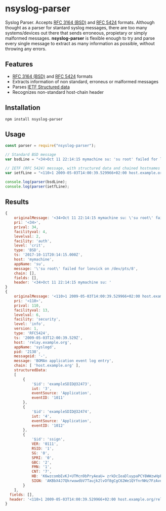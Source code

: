 # nsyslog-parser
Syslog Parser. Accepts [RFC 3164 (BSD)](https://tools.ietf.org/search/rfc3164) and [RFC 5424](https://tools.ietf.org/html/rfc5424) formats.
Although thought as a parser for stantard syslog messages, there are too many systems/devices out there that sends erroneous, propietary or simply malformed messages. **nsyslog-parser** is flexible enough to try and parse every single message to extract as many information as possible, without throwing any errors.

## Features

* [RFC 3164 (BSD)](https://tools.ietf.org/search/rfc3164) and [RFC 5424](https://tools.ietf.org/html/rfc5424) formats
* Extracts information of non standard, erroneus or malformed messages
* Parses [IETF Structured data](https://tools.ietf.org/html/rfc5424#section-6.3)
* Recognizes non-standard host-chain header

## Installation

    npm install nsyslog-parser

## Usage

```javascript
const parser = require("nsyslog-parser");

// Standard BSD message
var bsdLine = "<34>Oct 11 22:14:15 mymachine su: 'su root' failed for lonvick on /dev/pts/8";

// IETF (RFC 5424) message, with structured data and chained hostnames
var ietfLine = "<110>1 2009-05-03T14:00:39.529966+02:00 host.example.org/relay.example.org syslogd 2138 - [exampleSDID@32473 iut="3" eventSource="Application" eventID="1011"][exampleSDID@32474 iut="4" eventSource="Application" eventID="1012"][ssign VER="0111" RSID="1" SG="0" SPRI="0" GBC="2" FMN="1" CNT="7" HB="K6wzcombEvKJ+UTMcn9bPryAeaU= zrkDcIeaDluypaPCY8WWzwHpPok= zgrWOdpx16ADc7UmckyIFY53icE= XfopJ+S8/hODapiBBCgVQaLqBKg= J67gKMFl/OauTC20ibbydwIlJC8= M5GziVgB6KPY3ERU1HXdSi2vtdw= Wxd/lU7uG/ipEYT9xeqnsfohyH0=" SIGN="AKBbX4J7QkrwuwdbV7Taujk2lvOf8gCgC62We1QYfnrNHz7FzAvdySuMyfM="] BOMAn application event log entry";

console.log(parser(bsdLine);
console.log(parser(ietfLine);
```

## Results

```javascript
{
	originalMessage: '<34>Oct 11 22:14:15 mymachine su: \'su root\' failed for lonvick on /dev/pts/8',
	pri: '<34>',
	prival: 34,
	facilityval: 4,
	levelval: 2,
	facility: 'auth',
	level: 'crit',
	type: 'BSD',
	ts: '2017-10-11T20:14:15.000Z',
	host: 'mymachine',
	appName: 'su',
	message: '\'su root\' failed for lonvick on /dev/pts/8',
	chain: [],
	fields: [],
	header: '<34>Oct 11 22:14:15 mymachine su: '
}
{
	originalMessage: '<110>1 2009-05-03T14:00:39.529966+02:00 host.example.org/relay.example.org syslogd 2138 - [exampleSDID@32473 iut="3" eventSource="Application" eventID="1011"][exampleSDID@32474 iut="4" eventSource="Application" eventID="1012"][ssign VER="0111" RSID="1" SG="0" SPRI="0" GBC="2" FMN="1" CNT="7" HB="K6wzcombEvKJ+UTMcn9bPryAeaU= zrkDcIeaDluypaPCY8WWzwHpPok= zgrWOdpx16ADc7UmckyIFY53icE= XfopJ+S8/hODapiBBCgVQaLqBKg= J67gKMFl/OauTC20ibbydwIlJC8= M5GziVgB6KPY3ERU1HXdSi2vtdw= Wxd/lU7uG/ipEYT9xeqnsfohyH0=" SIGN="AKBbX4J7Qkrwu wdbV7Taujk2lvOf8gCgC62We1QYfnrNHz7FzAvdySuMyfM="] BOMAn application event log entry',
	pri: '<110>',
	prival: 110,
	facilityval: 13,
	levelval: 6,
	facility: 'security',
	level: 'info',
	version: 1,
	type: 'RFC5424',
	ts: '2009-05-03T12:00:39.529Z',
	host: 'relay.example.org',
	appName: 'syslogd',
	pid: '2138',
	messageid: '-',
	message: 'BOMAn application event log entry',
	chain: [ 'host.example.org' ],
	structuredData:
	[
		{
			'$id': 'exampleSDID@32473',
			iut: '3',
			eventSource: 'Application',
			eventID: '1011'
		},
		{
			'$id': 'exampleSDID@32474',
			iut: '4',
			eventSource: 'Application',
			eventID: '1012'
		},
		{
			'$id': 'ssign',
			VER: '0111',
			RSID: '1',
			SG: '0',
			SPRI: '0',
			GBC: '2',
			FMN: '1',
			CNT: '7',
			HB: 'K6wzcombEvKJ+UTMcn9bPryAeaU= zrkDcIeaDluypaPCY8WWzwHpPok= zgrWOdpx16ADc7UmckyIFY53icE= XfopJ+S8/hODapiBBCgVQaLqBKg= J67gKMFl/OauTC20ibbydwIlJC8= M5GziVgB6KPY3ERU1HXdSi2 vtdw= Wxd/lU7uG/ipEYT9xeqnsfohyH0=',
			SIGN: 'AKBbX4J7QkrwuwdbV7Taujk2lvOf8gCgC62We1QYfnrNHz7FzAvdySuMyfM='
		}
	],
  fields: [],
  header: '<110>1 2009-05-03T14:00:39.529966+02:00 host.example.org/relay.example.org syslogd 2138 - [exampleSDID@32473 iut="3" eventSource="Application" eventID="1011"][exampleSDID@32474 iut="4" eventSource="Application" eventID="1012"][ssign VER="0111" RSID="1" SG="0" SPRI="0" GBC="2" FMN="1" CNT="7" HB="K6wzcombEvKJ+UTMcn9bPryAeaU= zrkDcIeaDluypaPCY8WWzwHpPok= zgrWOdpx16ADc7UmckyIFY53icE= XfopJ+S8/hODapiBBCgVQaLqBKg= J67gKMFl/OauTC20ibbydwIlJC8= M5GziVgB6KPY3ERU1HXdSi2vtdw= Wxd/lU7uG/ipEYT9xeqnsfohyH0=" SIGN="AKBbX4J7QkrwuwdbV7Tauj k2lvOf8gCgC62We1QYfnrNHz7FzAvdySuMyfM="]'
}
```
